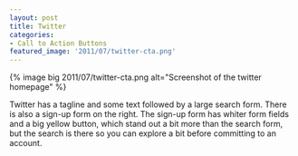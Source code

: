 ```yaml
---
layout: post
title: Twitter
categories:
- Call to Action Buttons
featured_image: '2011/07/twitter-cta.png'
---
```

{% image big 2011/07/twitter-cta.png alt="Screenshot of the twitter homepage" %}

Twitter has a tagline and some text followed by a large search form. There is also a sign-up form on the right. The sign-up form has whiter form fields and a big yellow button, which stand out a bit more than the search form, but the search is there so you can explore a bit before committing to an account.